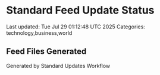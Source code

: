 # Standard Feed Update Status
Last updated: Tue Jul 29 01:12:48 UTC 2025
Categories: technology,business,world

## Feed Files Generated

Generated by Standard Updates Workflow
